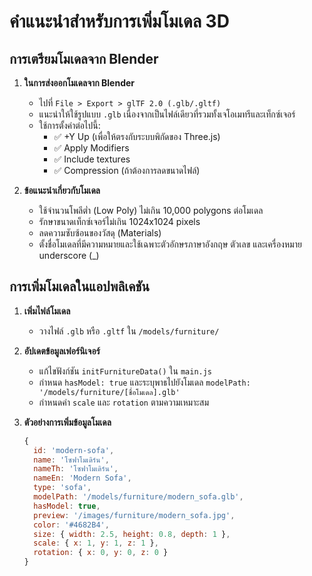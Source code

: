 # คำแนะนำสำหรับการเพิ่มโมเดล 3D

## การเตรียมโมเดลจาก Blender

1. **ในการส่งออกโมเดลจาก Blender**
   - ไปที่ `File > Export > glTF 2.0 (.glb/.gltf)`
   - แนะนำให้ใช้รูปแบบ `.glb` เนื่องจากเป็นไฟล์เดียวที่รวมทั้งเจโอเมทรีและเท็กซ์เจอร์
   - ใช้การตั้งค่าต่อไปนี้:
     - ✅ +Y Up (เพื่อให้ตรงกับระบบพิกัดของ Three.js)
     - ✅ Apply Modifiers
     - ✅ Include textures
     - ✅ Compression (ถ้าต้องการลดขนาดไฟล์)

2. **ข้อแนะนำเกี่ยวกับโมเดล**
   - ใช้จำนวนโพลีต่ำ (Low Poly) ไม่เกิน 10,000 polygons ต่อโมเดล
   - รักษาขนาดเท็กซ์เจอร์ไม่เกิน 1024x1024 pixels
   - ลดความซับซ้อนของวัสดุ (Materials)
   - ตั้งชื่อโมเดลที่มีความหมายและใช้เฉพาะตัวอักษรภาษาอังกฤษ ตัวเลข และเครื่องหมาย underscore (_)

## การเพิ่มโมเดลในแอปพลิเคชัน

1. **เพิ่มไฟล์โมเดล**
   - วางไฟล์ `.glb` หรือ `.gltf` ใน `/models/furniture/`

2. **อัปเดตข้อมูลเฟอร์นิเจอร์**
   - แก้ไขฟังก์ชัน `initFurnitureData()` ใน `main.js`
   - กำหนด `hasModel: true` และระบุพาธไปยังโมเดล `modelPath: '/models/furniture/[ชื่อโมเดล].glb'`
   - กำหนดค่า `scale` และ `rotation` ตามความเหมาะสม

3. **ตัวอย่างการเพิ่มข้อมูลโมเดล**
   ```javascript
   {
     id: 'modern-sofa',
     name: 'โซฟาโมเดิร์น',
     nameTh: 'โซฟาโมเดิร์น',
     nameEn: 'Modern Sofa',
     type: 'sofa',
     modelPath: '/models/furniture/modern_sofa.glb',
     hasModel: true,
     preview: '/images/furniture/modern_sofa.jpg',
     color: '#4682B4',
     size: { width: 2.5, height: 0.8, depth: 1 },
     scale: { x: 1, y: 1, z: 1 },
     rotation: { x: 0, y: 0, z: 0 }
   }
   ```
